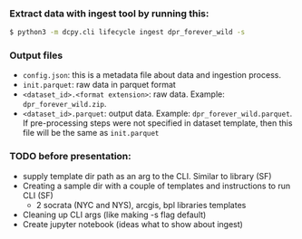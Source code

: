 
### Extract data with ingest tool by running this:
```bash
$ python3 -m dcpy.cli lifecycle ingest dpr_forever_wild -s
```

### Output files
- `config.json`: this is a metadata file about data and ingestion process. 
- `init.parquet`: raw data in parquet format
- `<dataset_id>.<format extension>`: raw data. Example: `dpr_forever_wild.zip`.
- `<dataset_id>.parquet`: output data. Example: `dpr_forever_wild.parquet`. If pre-processing steps were not specified in dataset template, then this file will be the same as `init.parquet`


### TODO before presentation:
- supply template dir path as an arg to the CLI. Similar to library (SF)
- Creating a sample dir with a couple of templates and instructions to run CLI (SF)
    - 2 socrata (NYC and NYS), arcgis, bpl libraries templates
- Cleaning up CLI args (like making -s flag default)
- Create jupyter notebook (ideas what to show about ingest)